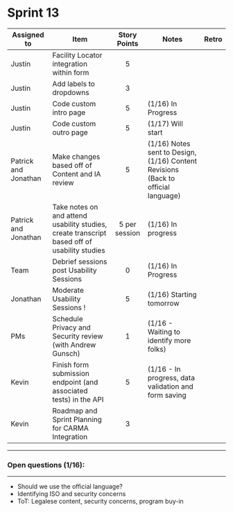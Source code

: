 # Sprint 13
| Assigned to | Item | Story Points | Notes| Retro|
| --- | --- | :---: | --- | --- |
| Justin | Facility Locator integration within form |5||
| Justin | Add labels to dropdowns |3|
| Justin | Code custom intro page |5|(1/16) In Progress|
| Justin | Code custom outro page |5| (1/17) Will start|
| Patrick and Jonathan | Make changes based off of Content and IA review |5| (1/16) Notes sent to Design, (1/16) Content Revisions (Back to official language) |
| Patrick and Jonathan | Take notes on and attend usability studies, create transcript based off of usability studies|5 per session| (1/16) In progress |
| Team | Debrief sessions post Usability Sessions  |0| (1/16) In Progress |
| Jonathan | Moderate Usability Sessions ! |5| (1/16) Starting tomorrow |
| PMs | Schedule Privacy and Security review (with Andrew Gunsch) |1| (1/16 - Waiting to identify more folks) |
| Kevin | Finish form submission endpoint (and associated tests) in the API |5| (1/16 - In progress, data validation and form saving |
| Kevin | Roadmap and Sprint Planning for CARMA Integration |3|

---
### Open questions (1/16):
---
- Should we use the official language?
- Identifying ISO and security concerns
- ToT: Legalese content, security concerns, program buy-in
